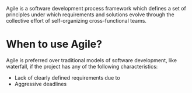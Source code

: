 Agile is a software development process framework which defines a set of principles under which requirements and solutions evolve through the collective effort of self-organizing cross-functional teams.

# When to use Agile?

Agile is preferred over traditional models of software development, like waterfall, if the project has any of the following characteristics: 

- Lack of clearly defined requirements due to
-   Aggressive deadlines
    

